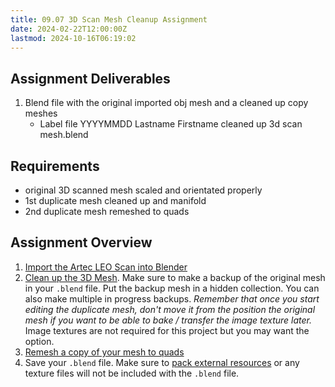 ```yaml
---
title: 09.07 3D Scan Mesh Cleanup Assignment
date: 2024-02-22T12:00:00Z
lastmod: 2024-10-16T06:19:02
---
```


## Assignment Deliverables

1. Blend file with the original imported obj mesh and a cleaned up copy meshes
   - Label file YYYYMMDD Lastname Firstname cleaned up 3d scan mesh.blend

## Requirements

- original 3D scanned mesh scaled and orientated properly
- 1st duplicate mesh cleaned up and manifold
- 2nd duplicate mesh remeshed to quads

## Assignment Overview

1. [Import the Artec LEO Scan into Blender](./09-01-import-artec-leo-scan-to-blender.md)
2. [Clean up the 3D Mesh](./09-02-clean-up-3d-scan-imported-mesh-in-blender.md). Make sure to make a backup of the original mesh in your `.blend` file. Put the backup mesh in a hidden collection. You can also make multiple in progress backups. _Remember that once you start editing the duplicate mesh, don't move it from the position the original mesh if you want to be able to bake / transfer the image texture later._ Image textures are not required for this project but you may want the option.
3. [Remesh a copy of your mesh to quads](./09-03-voxel-remesh-3d-scan-to-quads-blender.md)
4. Save your `.blend` file. Make sure to [pack external resources](../../../../3d-modeling/blender/pack-external-resources-blender.md) or any texture files will not be included with the `.blend` file.
